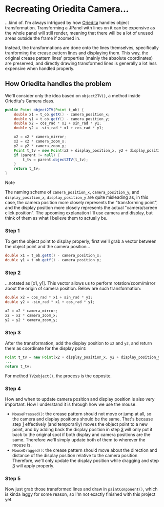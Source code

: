 # Recreating Oriedita Camera...

...kind of. I'm always intrigued by how [Oriedita](https://github.com/oriedita/oriedita) handles object transformation. Transforming a JPanel with lines on it can be expensive as the whole panel will still render, meaning that there will be a lot of unused areas outside the frame if zoomed in.

Instead, the transformations are done onto the lines themselves, specifically tranforming the crease pattern lines and displaying them. This way, the original crease pattern lines' properties (mainly the absolute coordinates) are preserved, and directly drawing transformed lines is generally a lot less expensive when handled properly.

## How Oriedita handles the problem

We'll consider only the idea based on `object2TV()`, a method inside Oriedita's Camera class.

```java
public Point object2TV(Point t_ob) {
    double x1 = t_ob.getX() - camera_position_x;
    double y1 = t_ob.getY() - camera_position_y;
    double x2 = cos_rad * x1 + sin_rad * y1;
    double y2 = -sin_rad * x1 + cos_rad * y1;

    x2 = x2 * camera_mirror;
    x2 = x2 * camera_zoom_x;
    y2 = y2 * camera_zoom_y;
    Point t_tv = new Point(x2 + display_position_x, y2 + display_position_y);
    if (parent != null) {
        t_tv = parent.object2TV(t_tv);
    }
    return t_tv;
}
```

> [!NOTE]  
> The naming scheme of `camera_position_x`, `camera_position_y`, and `display_position_x`, `display_position_y` are quite misleading as, in this case, the camera position more closely represents the "transforming point", and the display position more closely represents the actual "camera/screen click position". The upcoming explanation I'll use camera and display, but think of them as what I believe them to actually be.

### Step 1

To get the object point to display properly, first we'll grab a vector between the object point and the camera position...

```java
double x1 = t_ob.getX() - camera_position_x;
double y1 = t_ob.getY() - camera_position_y;
```

### Step 2

...notated as [x1, y1]. This vector allows us to perform rotation/zoom/mirror about the origin of camera position. Below are such transformation:

```java
double x2 = cos_rad * x1 + sin_rad * y1;
double y2 = -sin_rad * x1 + cos_rad * y1;

x2 = x2 * camera_mirror;
x2 = x2 * camera_zoom_x;
y2 = y2 * camera_zoom_y;
```

### Step 3

After the transformation, add the display position to `x2` and `y2`, and return them as coordinate for the display point:

```java
Point t_tv = new Point(x2 + display_position_x, y2 + display_position_y);
...
return t_tv;
```

For method `TV2object()`, the process is the opposite.

### Step 4

How and when to update camera position and display position is also very important. How I understand it is through how we use the mouse.

- `MousePressed()`: the crease pattern should not move or jump at all, so the camera and display positions should be the same. That's because step [1](#step-1) effectively (and temporarily) moves the object point to a new point, and by adding back the display position in step [3](#step-3) will only put it back to the original spot if both display and camera positions are the same. Therefore we'll simply update both of them to wherever the mouse is.
- `MouseDragged()`: the crease pattern should move about the direction and distance of the display position relative to the camera position. Therefore, we'll only update the display position while dragging and step [3](#step-3) will apply properly.

### Step 5

Now just grab those transformed lines and draw in `paintComponent()`, which is kinda laggy for some reason, so I'm not exactly finished with this project yet.
